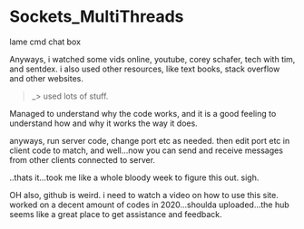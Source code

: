 # Sockets_MultiThreads
lame cmd chat box

Anyways, i watched some vids online, youtube,
corey schafer, tech with tim, and sentdex.
i also used other resources, like text books, stack overflow and other websites.

>_> used lots of stuff. 

Managed to understand why the code works, and it is a good feeling to understand how and why it works the way it does.

anyways, run server code, change port etc as needed.
then edit port etc in client code to match,
and well...now you can send and receive messages from other clients connected to server.

..thats it...took me like a whole bloody week to figure this out. sigh. 

OH also, github is weird. i need to watch a video on how to use this site. 
worked on a decent amount of codes in 2020...shoulda uploaded...the hub seems like a great place to get assistance and feedback. 
